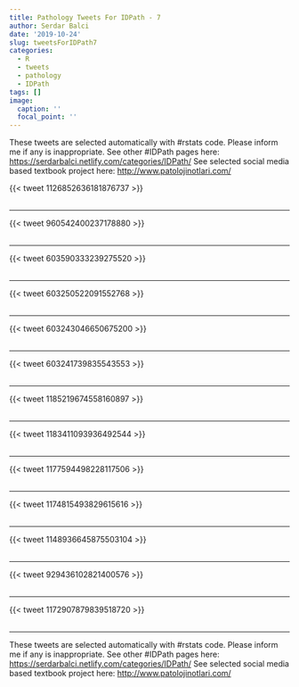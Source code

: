 ```yaml
---
title: Pathology Tweets For IDPath - 7
author: Serdar Balci
date: '2019-10-24'
slug: tweetsForIDPath7
categories:
  - R
  - tweets
  - pathology
  - IDPath
tags: []
image:
  caption: ''
  focal_point: ''
---
```



These tweets are selected automatically with #rstats code. Please inform me if any is inappropriate.
See other #IDPath pages here: https://serdarbalci.netlify.com/categories/IDPath/ 
See selected social media based textbook project here: http://www.patolojinotlari.com/

{{< tweet 1126852636181876737 >}}
<br>
<br>
<hr>
{{< tweet 960542400237178880 >}}
<br>
<br>
<hr>
{{< tweet 603590333239275520 >}}
<br>
<br>
<hr>
{{< tweet 603250522091552768 >}}
<br>
<br>
<hr>
{{< tweet 603243046650675200 >}}
<br>
<br>
<hr>
{{< tweet 603241739835543553 >}}
<br>
<br>
<hr>
{{< tweet 1185219674558160897 >}}
<br>
<br>
<hr>
{{< tweet 1183411093936492544 >}}
<br>
<br>
<hr>
{{< tweet 1177594498228117506 >}}
<br>
<br>
<hr>
{{< tweet 1174815493829615616 >}}
<br>
<br>
<hr>
{{< tweet 1148936645875503104 >}}
<br>
<br>
<hr>
{{< tweet 929436102821400576 >}}
<br>
<br>
<hr>
{{< tweet 1172907879839518720 >}}
<br>
<br>
<hr>


These tweets are selected automatically with #rstats code. Please inform me if any is inappropriate.
See other #IDPath pages here: https://serdarbalci.netlify.com/categories/IDPath/ 
See selected social media based textbook project here: http://www.patolojinotlari.com/
